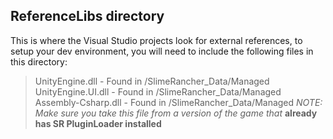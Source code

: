 ## ReferenceLibs directory

This is where the Visual Studio projects look for external references, to setup your dev environment, you will need to include the following files in this directory:

> UnityEngine.dll - Found in <Slime rancher install directory>/SlimeRancher_Data/Managed
> UnityEngine.UI.dll - Found in <Slime rancher install directory>/SlimeRancher_Data/Managed
> Assembly-Csharp.dll - Found in <Slime rancher install directory>/SlimeRancher_Data/Managed *NOTE: Make sure you take this file from a version of the game that* **already has SR PluginLoader installed**